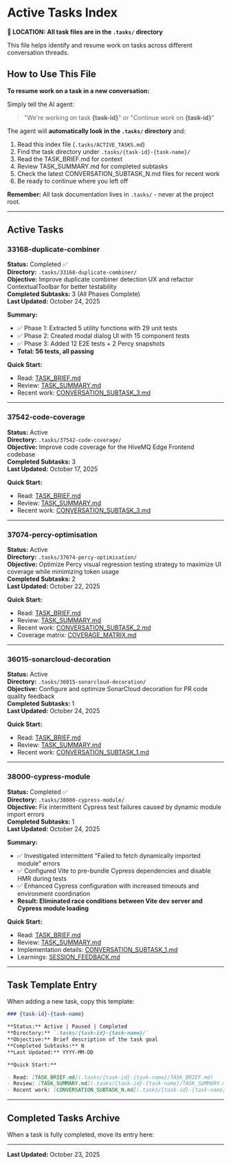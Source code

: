 # Active Tasks Index

**📍 LOCATION: All task files are in the `.tasks/` directory**

This file helps identify and resume work on tasks across different conversation threads.

## How to Use This File

**To resume work on a task in a new conversation:**

Simply tell the AI agent:

> "We're working on task **{task-id}**" or "Continue work on **{task-id}**"

The agent will **automatically look in the `.tasks/` directory** and:

1. Read this index file (`.tasks/ACTIVE_TASKS.md`)
2. Find the task directory under `.tasks/{task-id}-{task-name}/`
3. Read the TASK_BRIEF.md for context
4. Review TASK_SUMMARY.md for completed subtasks
5. Check the latest CONVERSATION_SUBTASK_N.md files for recent work
6. Be ready to continue where you left off

**Remember:** All task documentation lives in `.tasks/` - never at the project root.

---

## Active Tasks

### 33168-duplicate-combiner

**Status:** Completed ✅  
**Directory:** `.tasks/33168-duplicate-combiner/`  
**Objective:** Improve duplicate combiner detection UX and refactor ContextualToolbar for better testability  
**Completed Subtasks:** 3 (All Phases Complete)  
**Last Updated:** October 24, 2025

**Summary:**

- ✅ Phase 1: Extracted 5 utility functions with 29 unit tests
- ✅ Phase 2: Created modal dialog UI with 15 component tests
- ✅ Phase 3: Added 12 E2E tests + 2 Percy snapshots
- **Total: 56 tests, all passing**

**Quick Start:**

- Read: [TASK_BRIEF.md](.tasks/33168-duplicate-combiner/TASK_BRIEF.md)
- Review: [TASK_SUMMARY.md](.tasks/33168-duplicate-combiner/TASK_SUMMARY.md)
- Recent work: [CONVERSATION_SUBTASK_3.md](.tasks/33168-duplicate-combiner/CONVERSATION_SUBTASK_3.md)

---

### 37542-code-coverage

**Status:** Active  
**Directory:** `.tasks/37542-code-coverage/`  
**Objective:** Improve code coverage for the HiveMQ Edge Frontend codebase  
**Completed Subtasks:** 3  
**Last Updated:** October 17, 2025

**Quick Start:**

- Read: [TASK_BRIEF.md](.tasks/37542-code-coverage/TASK_BRIEF.md)
- Review: [TASK_SUMMARY.md](.tasks/37542-code-coverage/TASK_SUMMARY.md)
- Recent work: [CONVERSATION_SUBTASK_3.md](.tasks/37542-code-coverage/CONVERSATION_SUBTASK_3.md)

---

### 37074-percy-optimisation

**Status:** Active  
**Directory:** `.tasks/37074-percy-optimisation/`  
**Objective:** Optimize Percy visual regression testing strategy to maximize UI coverage while minimizing token usage  
**Completed Subtasks:** 2  
**Last Updated:** October 22, 2025

**Quick Start:**

- Read: [TASK_BRIEF.md](.tasks/37074-percy-optimisation/TASK_BRIEF.md)
- Review: [TASK_SUMMARY.md](.tasks/37074-percy-optimisation/TASK_SUMMARY.md)
- Recent work: [CONVERSATION_SUBTASK_2.md](.tasks/37074-percy-optimisation/CONVERSATION_SUBTASK_2.md)
- Coverage matrix: [COVERAGE_MATRIX.md](.tasks/37074-percy-optimisation/COVERAGE_MATRIX.md)

---

### 36015-sonarcloud-decoration

**Status:** Active  
**Directory:** `.tasks/36015-sonarcloud-decoration/`  
**Objective:** Configure and optimize SonarCloud decoration for PR code quality feedback  
**Completed Subtasks:** 1  
**Last Updated:** October 24, 2025

**Quick Start:**

- Read: [TASK_BRIEF.md](.tasks/36015-sonarcloud-decoration/TASK_BRIEF.md)
- Review: [TASK_SUMMARY.md](.tasks/36015-sonarcloud-decoration/TASK_SUMMARY.md)
- Recent work: [CONVERSATION_SUBTASK_1.md](.tasks/36015-sonarcloud-decoration/CONVERSATION_SUBTASK_1.md)

---

### 38000-cypress-module

**Status:** Completed ✅  
**Directory:** `.tasks/38000-cypress-module/`  
**Objective:** Fix intermittent Cypress test failures caused by dynamic module import errors  
**Completed Subtasks:** 1  
**Last Updated:** October 24, 2025

**Summary:**

- ✅ Investigated intermittent "Failed to fetch dynamically imported module" errors
- ✅ Configured Vite to pre-bundle Cypress dependencies and disable HMR during tests
- ✅ Enhanced Cypress configuration with increased timeouts and environment coordination
- **Result: Eliminated race conditions between Vite dev server and Cypress module loading**

**Quick Start:**

- Read: [TASK_BRIEF.md](.tasks/38000-cypress-module/TASK_BRIEF.md)
- Review: [TASK_SUMMARY.md](.tasks/38000-cypress-module/TASK_SUMMARY.md)
- Implementation details: [CONVERSATION_SUBTASK_1.md](.tasks/38000-cypress-module/CONVERSATION_SUBTASK_1.md)
- Learnings: [SESSION_FEEDBACK.md](.tasks/38000-cypress-module/SESSION_FEEDBACK.md)

---

## Task Template Entry

When adding a new task, copy this template:

```markdown
### {task-id}-{task-name}

**Status:** Active | Paused | Completed
**Directory:** `.tasks/{task-id}-{task-name}/`
**Objective:** Brief description of the task goal
**Completed Subtasks:** N
**Last Updated:** YYYY-MM-DD

**Quick Start:**

- Read: [TASK_BRIEF.md](.tasks/{task-id}-{task-name}/TASK_BRIEF.md)
- Review: [TASK_SUMMARY.md](.tasks/{task-id}-{task-name}/TASK_SUMMARY.md)
- Recent work: [CONVERSATION_SUBTASK_N.md](.tasks/{task-id}-{task-name}/CONVERSATION_SUBTASK_N.md)
```

---

## Completed Tasks Archive

When a task is fully completed, move its entry here:

<!-- No completed tasks yet -->

---

**Last Updated:** October 23, 2025
